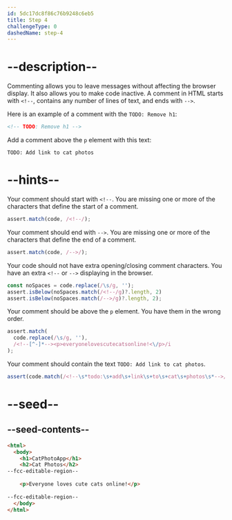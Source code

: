 ```yaml
---
id: 5dc17dc8f86c76b9248c6eb5
title: Step 4
challengeType: 0
dashedName: step-4
---
```


# --description--

Commenting allows you to leave messages without affecting the browser display. It also allows you to make code inactive. A comment in HTML starts with `<!--`, contains any number of lines of text, and ends with `-->`. 

Here is an example of a comment with the `TODO: Remove h1`:

```html
<!-- TODO: Remove h1 -->
```

Add a comment above the `p` element with this text:

`TODO: Add link to cat photos`

# --hints--

Your comment should start with `<!--`. You are missing one or more of the characters that define the start of a comment.

```js
assert.match(code, /<!--/);
```

Your comment should end with `-->`.  You are missing one or more of the characters that define the end of a comment.

```js
assert.match(code, /-->/);
```

Your code should not have extra opening/closing comment characters. You have an extra `<!--` or `-->` displaying in the browser.

```js
const noSpaces = code.replace(/\s/g, '');
assert.isBelow(noSpaces.match(/<!--/g)?.length, 2)
assert.isBelow(noSpaces.match(/-->/g)?.length, 2);
```

Your comment should be above the `p` element. You have them in the wrong order.

```js
assert.match(
  code.replace(/\s/g, ''),
  /<!--[^-]*--><p>everyonelovescutecatsonline!<\/p>/i
);
```

Your comment should contain the text `TODO: Add link to cat photos`.

```js
assert(code.match(/<!--\s*todo:\s+add\s+link\s+to\s+cat\s+photos\s*-->/i));
```

# --seed--

## --seed-contents--

```html
<html>
  <body>
    <h1>CatPhotoApp</h1>
    <h2>Cat Photos</h2>
--fcc-editable-region--
    
    <p>Everyone loves cute cats online!</p>
    
--fcc-editable-region--
  </body>
</html>
```
